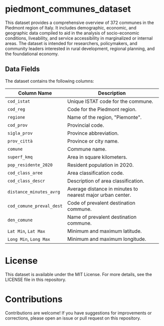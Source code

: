 # piedmont_communes_dataset
This dataset provides a comprehensive overview of 372 communes in the Piedmont region of Italy. It includes demographic, economic, and geographic data compiled to aid in the analysis of socio-economic conditions, liveability, and service accessibility in marginalized or internal areas. The dataset is intended for researchers, policymakers, and community leaders interested in rural development, regional planning, and the foundational economy.

## Data Fields
The dataset contains the following columns:

| Column Name                | Description                                                       |
|----------------------------|-------------------------------------------------------------------|
| `cod_istat`                | Unique ISTAT code for the commune.                                |
| `cod_reg`                  | Code for the Piedmont region.                                     |
| `regione`                  | Name of the region, "Piemonte".                                   |
| `cod_prov`                 | Provincial code.                                                  |
| `sigla_prov`               | Province abbreviation.                                            |
| `prov_città`               | Province or city name.                                            |
| `comune`                   | Commune name.                                                     |
| `superf_kmq`               | Area in square kilometers.                                        |
| `pop_residente_2020`       | Resident population in 2020.                                      |
| `cod_class_aree`           | Area classification code.                                         |
| `cod_class_descr`          | Description of area classification.                               |
| `distance_minutes_avrg`    | Average distance in minutes to nearest major urban center.        |
| `cod_comune_preval_dest`   | Code of prevalent destination commune.                            |
| `den_comune`               | Name of prevalent destination commune.                            |
| `Lat Min`, `Lat Max`       | Minimum and maximum latitude.                                     |
| `Long Min`, `Long Max`     | Minimum and maximum longitude.                                    |




# License
This dataset is available under the MIT License. For more details, see the LICENSE file in this repository.

# Contributions
Contributions are welcome! If you have suggestions for improvements or corrections, please open an issue or pull request on this repository.

